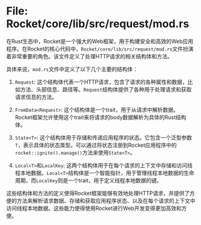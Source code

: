 # File: Rocket/core/lib/src/request/mod.rs

在Rust生态中，Rocket是一个强大的Web框架，用于构建安全和高效的Web应用程序。在Rocket的核心代码中，`Rocket/core/lib/src/request/mod.rs`文件扮演着非常重要的角色。该文件定义了处理HTTP请求的相关结构体和方法。

具体来说，`mod.rs`文件中定义了以下几个主要的结构体：

1. `Request`: 这个结构体代表一个HTTP请求，包含了请求的各种属性和数据，比如方法、头部信息、路径等。`Request`结构体提供了各种用于处理请求和获取请求信息的方法。

2. `FromData<Request>`: 这个结构体是一个trait，用于从请求中解析数据。Rocket框架允许使用这个trait来将请求的body数据解析为具体的Rust结构体。

3. `State<T>`: 这个结构体用于存储和传递应用程序的状态。它包含一个泛型参数`T`，表示具体的状态类型。可以通过将状态注册到Rocket应用程序中的`rocket::ignite().manage()`方法来使用`State<T>`。

4. `Local<T>`和`LocalKey`: 这两个结构体用于在每个请求的上下文中存储和访问线程本地数据。`Local<T>`结构体是一个智能指针，用于管理线程本地数据的生命周期，而`LocalKey`则是一个trait，用于定义线程本地数据的键。

这些结构体和方法的定义使得Rocket框架能够有效地处理HTTP请求，并提供了方便的方法来解析请求数据、存储和获取应用程序状态、以及在每个请求的上下文中访问线程本地数据。这些能力使得使用Rocket进行Web开发变得更加高效和方便。

